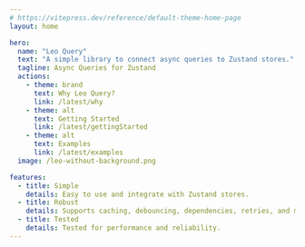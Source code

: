 ```yaml
---
# https://vitepress.dev/reference/default-theme-home-page
layout: home

hero:
  name: "Leo Query"
  text: "A simple library to connect async queries to Zustand stores."
  tagline: Async Queries for Zustand
  actions:
    - theme: brand
      text: Why Leo Query?
      link: /latest/why
    - theme: alt
      text: Getting Started
      link: /latest/gettingStarted
    - theme: alt
      text: Examples
      link: /latest/examples
  image: /leo-without-background.png

features:
  - title: Simple
    details: Easy to use and integrate with Zustand stores.
  - title: Robust
    details: Supports caching, debouncing, dependencies, retries, and more.
  - title: Tested
    details: Tested for performance and reliability.
---
```


